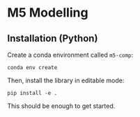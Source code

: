 # M5 Modelling

## Installation (Python)

Create a conda environment called `m5-comp`:

`conda env create`

Then, install the library in editable mode:

`pip install -e .`

This should be enough to get started.
